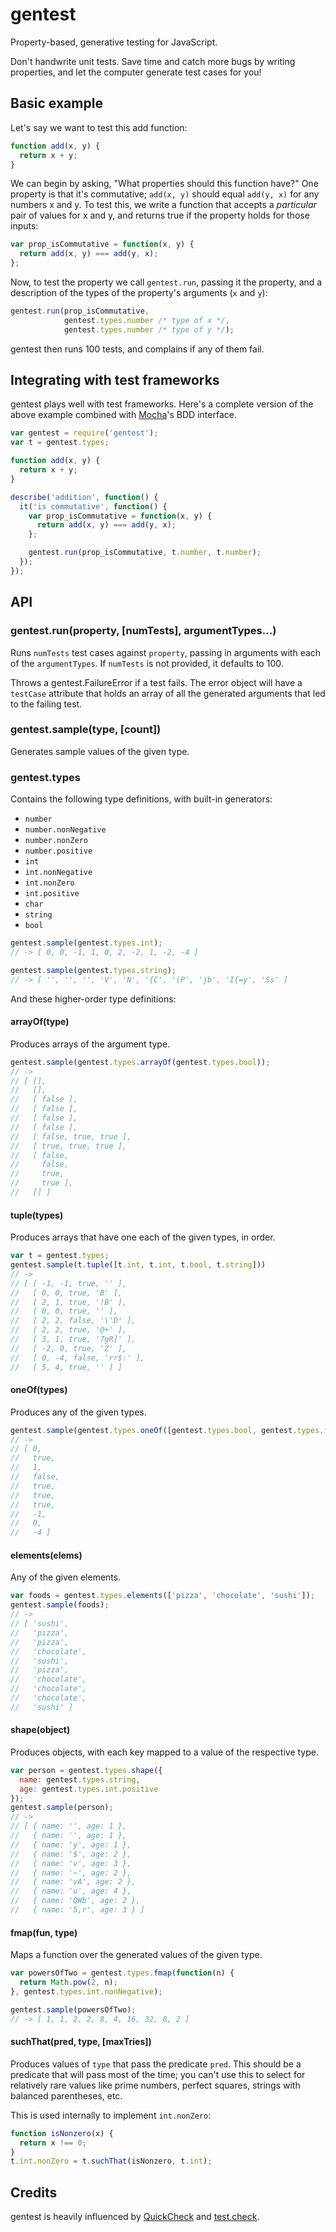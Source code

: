 # gentest

Property-based, generative testing for JavaScript.

Don't handwrite unit tests. Save time and catch more bugs by writing
properties, and let the computer generate test cases for you!


## Basic example

Let's say we want to test this add function:

```javascript
function add(x, y) {
  return x + y;
}
```

We can begin by asking, "What properties should this function have?"
One property is that it's commutative; `add(x, y)` should equal
`add(y, x)` for any numbers x and y. To test this, we write a function
that accepts a *particular* pair of values for x and y, and returns
true if the property holds for those inputs:

```javascript
var prop_isCommutative = function(x, y) {
  return add(x, y) === add(y, x);
};
```

Now, to test the property we call `gentest.run`, passing it the
property, and a description of the types of the property's arguments
(`x` and `y`):

```javascript
gentest.run(prop_isCommutative,
            gentest.types.number /* type of x */,
            gentest.types.number /* type of y */);
```

gentest then runs 100 tests, and complains if any of them fail.


## Integrating with test frameworks

gentest plays well with test frameworks. Here's a complete version of
the above example combined with
[Mocha](http://visionmedia.github.io/mocha/)'s BDD interface.

```javascript
var gentest = require('gentest');
var t = gentest.types;

function add(x, y) {
  return x + y;
}

describe('addition', function() {
  it('is commutative', function() {
    var prop_isCommutative = function(x, y) {
      return add(x, y) === add(y, x);
    };

    gentest.run(prop_isCommutative, t.number, t.number);
  });
});
```


## API

### gentest.run(property, [numTests], argumentTypes...)

Runs `numTests` test cases against `property`, passing in arguments
with each of the `argumentTypes`. If `numTests` is not provided, it
defaults to 100.

Throws a gentest.FailureError if a test fails. The error object will
have a `testCase` attribute that holds an array of all the generated
arguments that led to the failing test.

### gentest.sample(type, [count])

Generates sample values of the given type.

### gentest.types

Contains the following type definitions, with built-in generators:

* `number`
* `number.nonNegative`
* `number.nonZero`
* `number.positive`
* `int`
* `int.nonNegative`
* `int.nonZero`
* `int.positive`
* `char`
* `string`
* `bool`


```javascript
gentest.sample(gentest.types.int);
// -> [ 0, 0, -1, 1, 0, 2, -2, 1, -2, -4 ]

gentest.sample(gentest.types.string);
// -> [ '', '', '', 'V', 'N', '{C', '(P', 'jb', 'I{=y', 'Ss' ]
```

And these higher-order type definitions:

#### arrayOf(type)

Produces arrays of the argument type.

```javascript
gentest.sample(gentest.types.arrayOf(gentest.types.bool));
// ->
// [ [],
//   [],
//   [ false ],
//   [ false ],
//   [ false ],
//   [ false ],
//   [ false, true, true ],
//   [ true, true, true ],
//   [ false,
//     false,
//     true,
//     true ],
//   [] ]
```

#### tuple(types)

Produces arrays that have one each of the given types, in order.

```javascript
var t = gentest.types;
gentest.sample(t.tuple([t.int, t.int, t.bool, t.string]))
// ->
// [ [ -1, -1, true, '' ],
//   [ 0, 0, true, 'B' ],
//   [ 2, 1, true, '!B' ],
//   [ 0, 0, true, '' ],
//   [ 2, 2, false, '\'D' ],
//   [ 2, 2, true, '@+' ],
//   [ 3, 1, true, '7gR]' ],
//   [ -2, 0, true, 'Z' ],
//   [ 0, -4, false, 'rr$:' ],
//   [ 5, 4, true, '' ] ]
```

#### oneOf(types)

Produces any of the given types.

```javascript
gentest.sample(gentest.types.oneOf([gentest.types.bool, gentest.types.int]));
// ->
// [ 0,
//   true,
//   1,
//   false,
//   true,
//   true,
//   true,
//   -1,
//   0,
//   -4 ]
```

#### elements(elems)

Any of the given elements.

```javascript
var foods = gentest.types.elements(['pizza', 'chocolate', 'sushi']);
gentest.sample(foods);
// ->
// [ 'sushi',
//   'pizza',
//   'pizza',
//   'chocolate',
//   'sushi',
//   'pizza',
//   'chocolate',
//   'chocolate',
//   'chocolate',
//   'sushi' ]
```

#### shape(object)

Produces objects, with each key mapped to a value of the respective
type.

```javascript
var person = gentest.types.shape({
  name: gentest.types.string,
  age: gentest.types.int.positive
});
gentest.sample(person);
// ->
// [ { name: '', age: 1 },
//   { name: '', age: 1 },
//   { name: 'y', age: 1 },
//   { name: '$', age: 2 },
//   { name: 'v', age: 3 },
//   { name: '~', age: 2 },
//   { name: 'vA', age: 2 },
//   { name: 'u', age: 4 },
//   { name: 'QWb', age: 2 },
//   { name: '5,r', age: 3 } ]
```

#### fmap(fun, type)

Maps a function over the generated values of the given type.

```javascript
var powersOfTwo = gentest.types.fmap(function(n) {
  return Math.pow(2, n);
}, gentest.types.int.nonNegative);

gentest.sample(powersOfTwo);
// -> [ 1, 1, 2, 2, 8, 4, 16, 32, 8, 2 ]
```

#### suchThat(pred, type, [maxTries])

Produces values of `type` that pass the predicate `pred`. This should
be a predicate that will pass most of the time; you can't use this to
select for relatively rare values like prime numbers, perfect squares,
strings with balanced parentheses, etc.

This is used internally to implement `int.nonZero`:

```javascript
function isNonzero(x) {
  return x !== 0;
}
t.int.nonZero = t.suchThat(isNonzero, t.int);
```


## Credits

gentest is heavily influenced by
[QuickCheck](http://www.haskell.org/haskellwiki/Introduction_to_QuickCheck2)
and [test.check](https://github.com/clojure/test.check).
